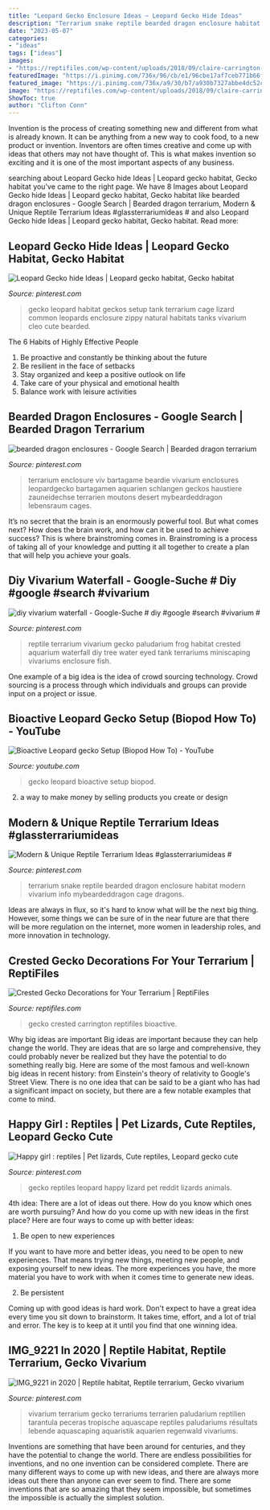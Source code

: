 ```yaml
---
title: "Leopard Gecko Enclosure Ideas ~ Leopard Gecko Hide Ideas"
description: "Terrarium snake reptile bearded dragon enclosure habitat modern vivarium info mybeardeddragon cage dragons"
date: "2023-05-07"
categories:
- "ideas"
tags: ["ideas"]
images:
- "https://reptifiles.com/wp-content/uploads/2018/09/claire-carrington-bioactive-18x18x24.jpg"
featuredImage: "https://i.pinimg.com/736x/96/cb/e1/96cbe17af7ceb771b66f5a8e26249d9c.jpg"
featured_image: "https://i.pinimg.com/736x/a9/30/b7/a930b7327abbe4dc52c904e19ccec583.jpg"
image: "https://reptifiles.com/wp-content/uploads/2018/09/claire-carrington-bioactive-18x18x24.jpg"
ShowToc: true
author: "Clifton Conn"
---
```



Invention is the process of creating something new and different from what is already known. It can be anything from a new way to cook food, to a new product or invention. Inventors are often times creative and come up with ideas that others may not have thought of. This is what makes invention so exciting and it is one of the most important aspects of any business.

	

		
searching about Leopard Gecko hide Ideas | Leopard gecko habitat, Gecko habitat you've came to the right page. We have 8 Images about Leopard Gecko hide Ideas | Leopard gecko habitat, Gecko habitat like bearded dragon enclosures - Google Search | Bearded dragon terrarium, Modern &amp; Unique Reptile Terrarium Ideas #glassterrariumideas # and also Leopard Gecko hide Ideas | Leopard gecko habitat, Gecko habitat. Read more:
		
    
## Leopard Gecko Hide Ideas | Leopard Gecko Habitat, Gecko Habitat

<img loading=lazy src="https://i.pinimg.com/736x/96/cb/e1/96cbe17af7ceb771b66f5a8e26249d9c.jpg" onerror="this.onerror=null;this.src='https://tse3.mm.bing.net/th?id=OIP.XMDJqAMnk1_ilk1lRm8rdQHaFj&amp;pid=15.1';" alt="Leopard Gecko hide Ideas | Leopard gecko habitat, Gecko habitat">

_Source: pinterest.com_

>gecko leopard habitat geckos setup tank terrarium cage lizard common leopards enclosure zippy natural habitats tanks vivarium cleo cute bearded. 

	

The 6 Habits of Highly Effective People
1. Be proactive and constantly be thinking about the future 
2. Be resilient in the face of setbacks 
3. Stay organized and keep a positive outlook on life 
4. Take care of your physical and emotional health 
5. Balance work with leisure activities 

    
## Bearded Dragon Enclosures - Google Search | Bearded Dragon Terrarium

<img loading=lazy src="https://i.pinimg.com/736x/a9/25/ad/a925ad34f8e50ce5df9ba347fac2135b.jpg" onerror="this.onerror=null;this.src='https://tse3.mm.bing.net/th?id=OIP.t3MjlAXcZmJ87juwGU7S6QHaFb&amp;pid=15.1';" alt="bearded dragon enclosures - Google Search | Bearded dragon terrarium">

_Source: pinterest.com_

>terrarium enclosure viv bartagame beardie vivarium enclosures leopardgecko bartagamen aquarien schlangen geckos haustiere zauneidechse terrarien moutons desert mybeardeddragon lebensraum cages. 

	

It’s no secret that the brain is an enormously powerful tool. But what comes next? How does the brain work, and how can it be used to achieve success? This is where brainstroming comes in. Brainstroming is a process of taking all of your knowledge and putting it all together to create a plan that will help you achieve your goals.

    
## Diy Vivarium Waterfall - Google-Suche # Diy #google #search #vivarium #

<img loading=lazy src="https://i.pinimg.com/736x/a9/30/b7/a930b7327abbe4dc52c904e19ccec583.jpg" onerror="this.onerror=null;this.src='https://tse2.mm.bing.net/th?id=OIP.MQI8urtiwy6mDAg7PBs5ZgHaJ3&amp;pid=15.1';" alt="diy vivarium waterfall - Google-Suche # diy #google #search #vivarium #">

_Source: pinterest.com_

>reptile terrarium vivarium gecko paludarium frog habitat crested aquarium waterfall diy tree water eyed tank terrariums miniscaping vivariums enclosure fish. 

	

One example of a big idea is the idea of crowd sourcing technology. Crowd sourcing is a process through which individuals and groups can provide input on a project or issue.

    
## Bioactive Leopard Gecko Setup (Biopod How To) - YouTube

<img loading=lazy src="https://i.ytimg.com/vi/ilwQN8aSv18/maxresdefault.jpg" onerror="this.onerror=null;this.src='https://tse3.mm.bing.net/th?id=OIP.BsPNJyEXtcG1HJTpQ2AJbAHaEK&amp;pid=15.1';" alt="Bioactive Leopard gecko Setup (Biopod How To) - YouTube">

_Source: youtube.com_

>gecko leopard bioactive setup biopod. 

	

2. a way to make money by selling products you create or design

    
## Modern &amp; Unique Reptile Terrarium Ideas #glassterrariumideas #

<img loading=lazy src="https://i.pinimg.com/736x/ce/82/ee/ce82ee747b2a9083d5b41a8292eec859.jpg" onerror="this.onerror=null;this.src='https://tse1.mm.bing.net/th?id=OIP.ZcGr4BsCqugXG6UBbP9EBAHaJ3&amp;pid=15.1';" alt="Modern &amp; Unique Reptile Terrarium Ideas #glassterrariumideas #">

_Source: pinterest.com_

>terrarium snake reptile bearded dragon enclosure habitat modern vivarium info mybeardeddragon cage dragons. 

	

Ideas are always in flux, so it's hard to know what will be the next big thing. However, some things we can be sure of in the near future are that there will be more regulation on the internet, more women in leadership roles, and more innovation in technology.

    
## Crested Gecko Decorations For Your Terrarium | ReptiFiles

<img loading=lazy src="https://reptifiles.com/wp-content/uploads/2018/09/claire-carrington-bioactive-18x18x24.jpg" onerror="this.onerror=null;this.src='https://tse2.mm.bing.net/th?id=OIP.Ghn1NaYXacIeplbHwnWaIAHaNV&amp;pid=15.1';" alt="Crested Gecko Decorations for Your Terrarium | ReptiFiles">

_Source: reptifiles.com_

>gecko crested carrington reptifiles bioactive. 

	

Why big ideas are important
Big ideas are important because they can help change the world. They are ideas that are so large and comprehensive, they could probably never be realized but they have the potential to do something really big. Here are some of the most famous and well-known big ideas in recent history: from Einstein's theory of relativity to Google's Street View. There is no one idea that can be said to be a giant who has had a significant impact on society, but there are a few notable examples that come to mind.

    
## Happy Girl : Reptiles | Pet Lizards, Cute Reptiles, Leopard Gecko Cute

<img loading=lazy src="https://i.pinimg.com/736x/cb/17/d8/cb17d832cfd26e4cda401b011329fa83.jpg" onerror="this.onerror=null;this.src='https://tse2.mm.bing.net/th?id=OIP.gCxFM5ByUUYakC6Ge4qtPwHaJ4&amp;pid=15.1';" alt="Happy girl : reptiles | Pet lizards, Cute reptiles, Leopard gecko cute">

_Source: pinterest.com_

>gecko reptiles leopard happy lizard pet reddit lizards animals. 

	

4th idea:
There are a lot of ideas out there. How do you know which ones are worth pursuing? And how do you come up with new ideas in the first place?
Here are four ways to come up with better ideas:

1. Be open to new experiences

If you want to have more and better ideas, you need to be open to new experiences. That means trying new things, meeting new people, and exposing yourself to new ideas. The more experiences you have, the more material you have to work with when it comes time to generate new ideas.

2. Be persistent

Coming up with good ideas is hard work. Don't expect to have a great idea every time you sit down to brainstorm. It takes time, effort, and a lot of trial and error. The key is to keep at it until you find that one winning idea.

    
## IMG_9221 In 2020 | Reptile Habitat, Reptile Terrarium, Gecko Vivarium

<img loading=lazy src="https://i.pinimg.com/736x/aa/af/a0/aaafa0af7691f13e3d9af2594f14b3eb.jpg" onerror="this.onerror=null;this.src='https://tse2.mm.bing.net/th?id=OIP.JuSeoG1ut605EhDQyi-EsQHaJ3&amp;pid=15.1';" alt="IMG_9221 in 2020 | Reptile habitat, Reptile terrarium, Gecko vivarium">

_Source: pinterest.com_

>vivarium terrarium gecko terrariums terrarien paludarium reptilien tarantula peceras tropische aquascape reptiles paludariums résultats lebende aquascaping aquaristik aquarien regenwald vivariums. 

	

Inventions are something that have been around for centuries, and they have the potential to change the world. There are endless possibilities for inventions, and no one invention can be considered complete. There are many different ways to come up with new ideas, and there are always more ideas out there than anyone can ever seem to find. There are some inventions that are so amazing that they seem impossible, but sometimes the impossible is actually the simplest solution.

